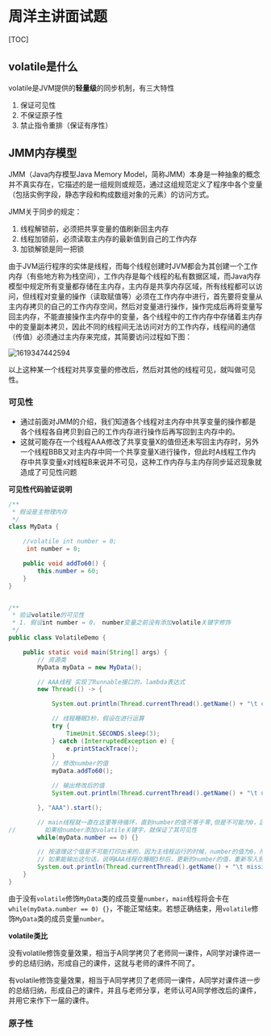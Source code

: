 # 周洋主讲面试题

[TOC]

## volatile是什么

volatile是JVM提供的**轻量级**的同步机制，有三大特性

1. 保证可见性
2. 不保证原子性
3. 禁止指令重排（保证有序性）

## JMM内存模型

JMM（Java内存模型Java Memory Model，简称JMM）本身是一种抽象的概念并不真实存在，它描述的是一组规则或规范，通过这组规范定义了程序中各个变量（包括实例字段，静态字段和构成数组对象的元素）的访问方式。

JMM关于同步的规定：

1. 线程解锁前，必须把共享变量的值刷新回主内存
2. 线程加锁前，必须读取主内存的最新值到自己的工作内存
3. 加锁解锁是同一把锁

由于JVM运行程序的实体是线程，而每个线程创建时JVM都会为其创建一个工作内存（有些地方称为栈空间），工作内存是每个线程的私有数据区域，而Java内存模型中规定所有变量都存储在主内存，主内存是共享内存区域，所有线程都可以访问，但线程对变量的操作（读取赋值等）必须在工作内存中进行，首先要将变量从主内存拷贝的自己的工作内存空间，然后对变量进行操作，操作完成后再将变量写回主内存，不能直接操作主内存中的变量，各个线程中的工作内存中存储着主内存中的变量副本拷贝，因此不同的线程间无法访问对方的工作内存，线程间的通信（传值）必须通过主内存来完成，其简要访问过程如下图：

![1619347442594](https://tprzfbucket.oss-cn-beijing.aliyuncs.com/hadoop/202104/25/184404-956520.png)

以上这种某一个线程对共享变量的修改后，然后对其他的线程可见，就叫做可见性。

### 可见性

- 通过前面对JMM的介绍，我们知道各个线程对主内存中共享变量的操作都是各个线程各自拷贝到自己的工作内存进行操作后再写回到主内存中的。
- 这就可能存在一个线程AAA修改了共享变量X的值但还未写回主内存时，另外一个线程BBB又对主内存中同一个共享变量X进行操作，但此时A线程工作内存中共享变量x对线程B来说并不可见，这种工作内存与主内存同步延迟现象就造成了可见性问题

**可见性代码验证说明**

~~~ java
/**
 * 假设是主物理内存
 */
class MyData {

    //volatile int number = 0;
     int number = 0;

    public void addTo60() {
        this.number = 60;
    }
}


/**
 * 验证volatile的可见性
 * 1. 假设int number = 0， number变量之前没有添加volatile关键字修饰
 */
public class VolatileDemo {

    public static void main(String[] args) {
        // 资源类
        MyData myData = new MyData();

        // AAA线程 实现了Runnable接口的，lambda表达式
        new Thread(() -> {

            System.out.println(Thread.currentThread().getName() + "\t come in");

            // 线程睡眠3秒，假设在进行运算
            try {
                TimeUnit.SECONDS.sleep(3);
            } catch (InterruptedException e) {
                e.printStackTrace();
            }
            // 修改number的值
            myData.addTo60();

            // 输出修改后的值
            System.out.println(Thread.currentThread().getName() + "\t update number value:" + myData.number);

        }, "AAA").start();

        // main线程就一直在这里等待循环，直到number的值不等于零,但是不可能为0，因为aaa线程对值的修改对main线程是不可见的
//        如果给number添加volatile关键字，就保证了其可见性
        while(myData.number == 0) {}

        // 按道理这个值是不可能打印出来的，因为主线程运行的时候，number的值为0，所以一直在循环
        // 如果能输出这句话，说明AAA线程在睡眠3秒后，更新的number的值，重新写入到主内存，并被main线程感知到了
        System.out.println(Thread.currentThread().getName() + "\t mission is over");
    }
}
~~~

由于没有`volatile`修饰`MyData`类的成员变量`number`，`main`线程将会卡在`while(myData.number == 0) {}`，不能正常结束。若想正确结束，用`volatile`修饰`MyData`类的成员变量`number`。

**volatile类比**

没有volatile修饰变量效果，相当于A同学拷贝了老师同一课件，A同学对课件进一步的总结归纳，形成自己的课件，这就与老师的课件不同了。

有volatile修饰变量效果，相当于A同学拷贝了老师同一课件，A同学对课件进一步的总结归纳，形成自己的课件，并且与老师分享，老师认可A同学修改后的课件，并用它来作下一届的课件。

### 原子性

